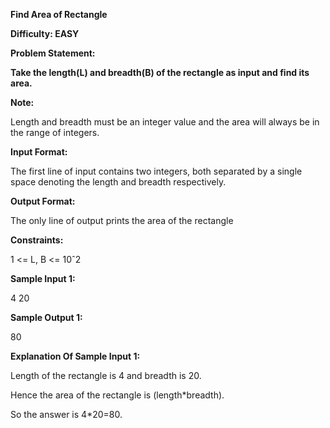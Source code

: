 **Find Area of Rectangle**

**Difficulty: EASY**

**Problem Statement:**

**Take the length(L) and breadth(B) of the rectangle as input and find
its area.**

**Note:**

Length and breadth must be an integer value and the area will always be
in the range of integers.

**Input Format:**

The first line of input contains two integers, both separated by a
single space denoting the length and breadth respectively.

**Output Format:**

The only line of output prints the area of the rectangle

**Constraints:**

1 \<= L, B \<= 10ˆ2

**Sample Input 1:**

4 20

**Sample Output 1:**

80

**Explanation Of Sample Input 1:**

Length of the rectangle is 4 and breadth is 20.

Hence the area of the rectangle is (length\*breadth).

So the answer is 4\*20=80.

